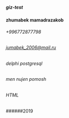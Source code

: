 ##### giz-test
#### zhumabek mamadrazakob
###### +996772877798
###### jumabek_2006@mail.ru 
###### delphi postgresql
###### men nujen pomosh
###### HTML
######2019
